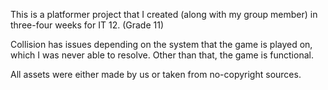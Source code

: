 This is a platformer project that I created (along with my group member) in three-four weeks for IT 12. (Grade 11)

Collision has issues depending on the system that the game is played on, which I was never able to resolve. Other than that, the game is functional.

All assets were either made by us or taken from no-copyright sources.
